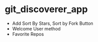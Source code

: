 # git_discoverer_app
 - Add Sort By Stars, Sort by Fork Button 
 - Welcome User method
 - Favorite Repos
